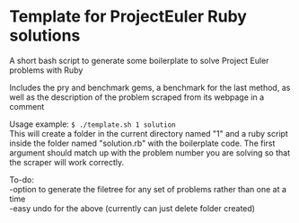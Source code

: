 # Template for ProjectEuler Ruby solutions
A short bash script to generate some boilerplate to solve Project Euler problems with Ruby 

Includes the pry and benchmark gems, a benchmark for the last method, as well as the description of the problem scraped from its webpage in a comment
  
Usage example: 
`$ ./template.sh 1 solution`  
This will create a folder in the current directory named "1" and a ruby script inside the folder named "solution.rb" with the boilerplate code. The first argument should match up with the problem number you are solving so that the scraper will work correctly.


To-do:  
-option to generate the filetree for any set of problems rather than one at a time  
-easy undo for the above (currently can just delete folder created)
